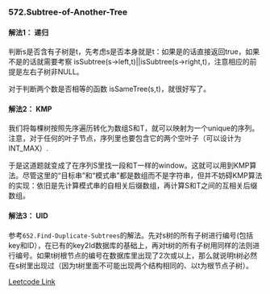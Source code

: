 ### 572.Subtree-of-Another-Tree

#### 解法1： 递归
判断s是否含有子树是t，先考虑s是否本身就是t：如果是的话直接返回true，如果不是的话就需要考察 isSubtree(s->left,t)||isSubtree(s->right,t)，注意相应的前提是左右子树非NULL。

对于判断两个数是否相等的函数 isSameTree(s,t)，就很好写了。

#### 解法2： KMP
我们将每棵树按照先序遍历转化为数组S和T，就可以映射为一个unique的序列。注意，对于任何的叶子节点，序列里也要包含它的两个空叶子（可以设计为INT_MAX）.

于是这道题就变成了在序列S里找一段和T一样的window。这就可以用到KMP算法。尽管这里的“目标串”和“模式串”都是数组而不是字符串，但并不妨碍KMP算法的实现：依旧是先计算模式串的自相关后缀数组，再计算S和T之间的互相关后缀数组。

#### 解法3： UID
参考```652.Find-Duplicate-Subtrees```的解法。先对s树的所有子树进行编号(包括key和ID），在已有的key2Id数据库的基础上，再对t树的所有子树用同样的法则进行编号。如果t树根节点的编号在数据库里出现了2次或以上，那么就说明t树必然在s树里出现过（因为t树里面不可能出现两个结构相同的、以t为根节点子树）。

[Leetcode Link](https://leetcode.com/problems/subtree-of-another-tree)
